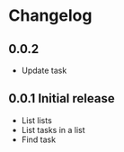 # Changelog

## 0.0.2

- Update task

## 0.0.1 Initial release

- List lists
- List tasks in a list
- Find task
